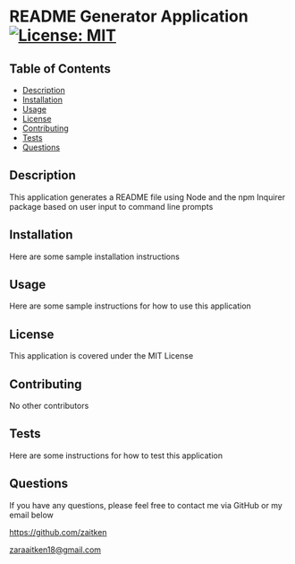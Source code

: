 # README Generator Application [![License: MIT](https://img.shields.io/badge/License-MIT-yellow.svg)](https://opensource.org/licenses/MIT)

  
  ## Table of Contents
  - [Description](#description)
  - [Installation](#installation)
  - [Usage](#usage)
  - [License](#license)
  - [Contributing](#contributing)
  - [Tests](#tests)
  - [Questions](#questions)
  
  ## Description 
 This application generates a README file using Node and the npm Inquirer package based on user input to command line prompts

  ## Installation 
 Here are some sample installation instructions

  ## Usage 
 Here are some sample instructions for how to use this application

  ## License 
 This application is covered under the MIT License

  ## Contributing 
 No other contributors

  ## Tests 
 Here are some instructions for how to test this application

  ## Questions 
 If you have any questions, please feel free to contact me via GitHub or my email below 

 https://github.com/zaitken 

 zaraaitken18@gmail.com
